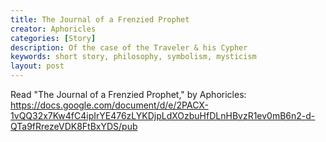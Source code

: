 ```yaml
---
title: The Journal of a Frenzied Prophet
creator: Aphoricles
categories: [Story]
description: Of the case of the Traveler & his Cypher
keywords: short story, philosophy, symbolism, mysticism
layout: post
---
```


Read "The Journal of a Frenzied Prophet," by Aphoricles: https://docs.google.com/document/d/e/2PACX-1vQQ32x7Kw4fC4ipIrYE476zLYKDjpLdXOzbuHfDLnHBvzR1ev0mB6n2-d-QTa9fRrezeVDK8FtBxYDS/pub
